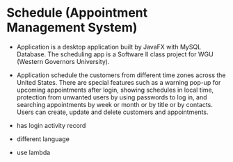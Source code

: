 # Schedule (Appointment Management System)

- Application is a desktop application built by JavaFX with MySQL Database. The scheduling app is a Software II class project for WGU (Western Governors University).

- Application schedule the customers from different time zones across the United States. There are special features such as a warning pop-up for upcoming appointments after login, showing schedules in local time, protection from unwanted users by using passwords to log in, and searching appointments by week or month or by title or by contacts. Users can create, update and delete customers and appointments.

- has login activity record
- different language
- use lambda